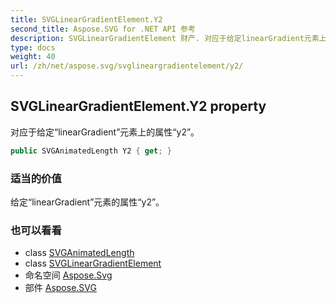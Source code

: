 ```yaml
---
title: SVGLinearGradientElement.Y2
second_title: Aspose.SVG for .NET API 参考
description: SVGLinearGradientElement 财产. 对应于给定linearGradient元素上的属性y2
type: docs
weight: 40
url: /zh/net/aspose.svg/svglineargradientelement/y2/
---
```

## SVGLinearGradientElement.Y2 property

对应于给定“linearGradient”元素上的属性“y2”。

```csharp
public SVGAnimatedLength Y2 { get; }
```

### 适当的价值

给定“linearGradient”元素的属性“y2”。

### 也可以看看

* class [SVGAnimatedLength](../../../aspose.svg.datatypes/svganimatedlength/)
* class [SVGLinearGradientElement](../)
* 命名空间 [Aspose.Svg](../../svglineargradientelement/)
* 部件 [Aspose.SVG](../../../)


